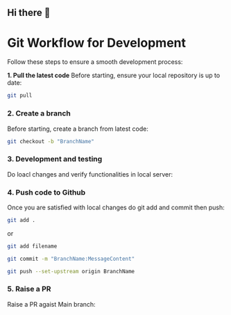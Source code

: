 ## Hi there 👋

<!--
**webtechnologyworld/webtechnologyworld** is a ✨ _special_ ✨ repository because its `README.md` (this file) appears on your GitHub profile.

Here are some ideas to get you started:

- 🔭 I’m currently working on ...
- 🌱 I’m currently learning ...
- 👯 I’m looking to collaborate on ...
- 🤔 I’m looking for help with ...
- 💬 Ask me about ...
- 📫 How to reach me: ...
- 😄 Pronouns: ...
- ⚡ Fun fact: ...
-->
Git Workflow for Development
============

Follow these steps to ensure a smooth development process:

**1. Pull the latest code**
Before starting, ensure your local repository is up to date:

```sh
git pull
```

### **2. Create a branch**
Before starting, create a branch from latest code:

```sh
git checkout -b "BranchName"
```
### **3. Development and testing**
Do loacl changes and verify functionalities in local server:

### **4. Push code to Github**
Once you are satisfied with local changes do git add and commit then push:

```sh
git add .
```
or
```sh
git add filename
```
```sh
git commit -m "BranchName:MessageContent"
```
```sh
git push --set-upstream origin BranchName
```
### **5. Raise a PR**
Raise a PR agaist Main branch:


